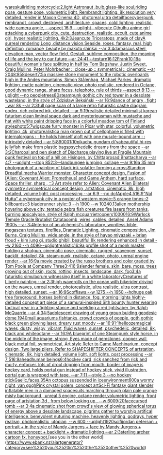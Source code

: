 [ware](https://www.ebank.nz/aiartgenerator?category=ware)[skull](https://www.ebank.nz/aiartgenerator?category=skull)[riding motorcycle:2,light Astronaut ,bulb,glass-like soul,riding pose ,gesture,pose, volumetric light, Rembrandt lighting, 8k resolution,very detailed, render in Maxon Cinema 4D, photoreal,ultra detail](https://www.ebank.nz/aiartgenerator?category=riding%2520motorcycle%3A2%2Clight%2520Astronaut%2520%2Cbulb%2Cglass-like%2520soul%2Criding%2520pose%2520%2Cgesture%2Cpose%2C%2520volumetric%2520light%2C%2520Rembrandt%2520lighting%2C%25208k%2520resolution%2Cvery%2520detailed%2C%2520render%2520in%2520Maxon%2520Cinema%25204D%2C%2520photoreal%2Cultra%2520detail)[face](https://www.ebank.nz/aiartgenerator?category=face)[cyberpunk, rembrandt, crowd, destroyed, architecture, spaces, cold lighting, realistic, wide camera angle, --aspect  16:9 --uplight](https://www.ebank.nz/aiartgenerator?category=cyberpunk%2C%2520rembrandt%2C%2520crowd%2C%2520destroyed%2C%2520architecture%2C%2520spaces%2C%2520cold%2520lighting%2C%2520realistic%2C%2520wide%2520camera%2520angle%2C%2520--aspect%2520%252016%3A9%2520--uplight)[--vibe](https://www.ebank.nz/aiartgenerator?category=--vibe)[cute Cthulhu anime girl attacking a cyberpunk city, cute, destruction, realistic, occult, cute anime girl, hyper realistic lighting, 4k](https://www.ebank.nz/aiartgenerator?category=cute%2520Cthulhu%2520anime%2520girl%2520attacking%2520a%2520cyberpunk%2520city%2C%2520cute%2C%2520destruction%2C%2520realistic%2C%2520occult%2C%2520cute%2520anime%2520girl%2C%2520hyper%2520realistic%2520lighting%2C%25204k)[2:3](https://www.ebank.nz/aiartgenerator?category=2%3A3)[Jean](https://www.ebank.nz/aiartgenerator?category=Jean)[cute Triceratops ,made of clay](https://www.ebank.nz/aiartgenerator?category=cute%2520Triceratops%2520%2Cmade%2520of%2520clay)[A surreal rendering Long ,distance vision,Seaside, roses, fantasy, real, high definition, romance, beauty by makoto shinkai  --ar 3:4](https://www.ebank.nz/aiartgenerator?category=A%2520surreal%2520rendering%2520Long%2520%2Cdistance%2520vision%2CSeaside%2C%2520roses%2C%2520fantasy%2C%2520real%2C%2520high%2520definition%2C%2520romance%2C%2520beauty%2520by%2520makoto%2520shinkai%2520%2520--ar%25203%3A4)[damascus steel, elevation map, vector flow field, Gestalt, sublime composition, the meaning of life and the key to our future --ar 24:41 --test](https://www.ebank.nz/aiartgenerator?category=damascus%2520steel%2C%2520elevation%2520map%2C%2520vector%2520flow%2520field%2C%2520Gestalt%2C%2520sublime%2520composition%2C%2520the%2520meaning%2520of%2520life%2520and%2520the%2520key%2520to%2520our%2520future%2520--ar%252024%3A41%2520--test)[urn](https://www.ebank.nz/aiartgenerator?category=urn)[16:12](https://www.ebank.nz/aiartgenerator?category=16%3A12)[Frank](https://www.ebank.nz/aiartgenerator?category=Frank)[10:18](https://www.ebank.nz/aiartgenerator?category=10%3A18)[a beautiful woman's face splitting in half by Tom Bagshaw, Justin Sweet, Craig Mullins, Peter Mohrbacher :: close-up :: symmetrical :: cinematic --ar 2048:858](https://www.ebank.nz/aiartgenerator?category=a%2520beautiful%2520woman%27s%2520face%2520splitting%2520in%2520half%2520by%2520Tom%2520Bagshaw%2C%2520Justin%2520Sweet%2C%2520Craig%2520Mullins%2C%2520Peter%2520Mohrbacher%2520%3A%3A%2520close-up%2520%3A%3A%2520symmetrical%2520%3A%3A%2520cinematic%2520--ar%25202048%3A858)[desert](https://www.ebank.nz/aiartgenerator?category=desert)[7:5](https://www.ebank.nz/aiartgenerator?category=7%3A5)[a massive stone monument to the robotic overloards high in the Andes mountains, Simon Stålenhag, Michael Parkes, dramatic lighting, matte painting, cinematic view, photo realistic, rendered in Octane, good dynamic range, sharp focus, telephoto, rule of thirds --aspect 8:13 --uplight --no people](https://www.ebank.nz/aiartgenerator?category=a%2520massive%2520stone%2520monument%2520to%2520the%2520robotic%2520overloards%2520high%2520in%2520the%2520Andes%2520mountains%2C%2520Simon%2520St%C3%A5lenhag%2C%2520Michael%2520Parkes%2C%2520dramatic%2520lighting%2C%2520matte%2520painting%2C%2520cinematic%2520view%2C%2520photo%2520realistic%2C%2520rendered%2520in%2520Octane%2C%2520good%2520dynamic%2520range%2C%2520sharp%2520focus%2C%2520telephoto%2C%2520rule%2520of%2520thirds%2520--aspect%25208%3A13%2520--uplight%2520--no%2520people)[trees](https://www.ebank.nz/aiartgenerator?category=trees)[80](https://www.ebank.nz/aiartgenerator?category=80)[steampunk gothic city red tower in a desolate wasteland, in the style of Zdzisław Beksiński --ar 16:9](https://www.ebank.nz/aiartgenerator?category=steampunk%2520gothic%2520city%2520red%2520tower%2520in%2520a%2520desolate%2520wasteland%2C%2520in%2520the%2520style%2520of%2520Zdzis%C5%82aw%2520Beksi%C5%84ski%2520--ar%252016%3A9)[dance of angry , fight , war 8k --ar 2:3](https://www.ebank.nz/aiartgenerator?category=dance%2520of%2520angry%2520%2C%2520fight%2520%2C%2520war%25208k%2520--ar%25202%3A3)[full page scan of a large retro futuristic castle diagram, codex, rich colored ink, detailed —ar 9:19](https://www.ebank.nz/aiartgenerator?category=full%2520page%2520scan%2520of%2520a%2520large%2520retro%2520futuristic%2520castle%2520diagram%2C%2520codex%2C%2520rich%2520colored%2520ink%2C%2520detailed%2520%E2%80%94ar%25209%3A19)[realistic detailed minimalist korean futurism clean liminal space dark and mysterious](https://www.ebank.nz/aiartgenerator?category=realistic%2520detailed%2520minimalist%2520korean%2520futurism%2520clean%2520liminal%2520space%2520dark%2520and%2520mysterious)[man with mustache and hat with white paint dripping face in a colorful meadow tom of Finland style](https://www.ebank.nz/aiartgenerator?category=man%2520with%2520mustache%2520and%2520hat%2520with%2520white%2520paint%2520dripping%2520face%2520in%2520a%2520colorful%2520meadow%2520tom%2520of%2520Finland%2520style)[photo](https://www.ebank.nz/aiartgenerator?category=photo)[5:7](https://www.ebank.nz/aiartgenerator?category=5%3A7)[wigs](https://www.ebank.nz/aiartgenerator?category=wigs)[cute furry monster in Pixar with star, colorful, volumetric lighting, 4k, photorealistic](https://www.ebank.nz/aiartgenerator?category=cute%2520furry%2520monster%2520in%2520Pixar%2520with%2520star%2C%2520colorful%2C%2520volumetric%2520lighting%2C%25204k%2C%2520photorealistic)[a man grown out of cellophane is filled with internalorgans : : he holds himself aloft with one muscle-bound arm : : intricately detailed --ar 5:8](https://www.ebank.nz/aiartgenerator?category=a%2520man%2520grown%2520out%2520of%2520cellophane%2520is%2520filled%2520with%2520internalorgans%2520%3A%2520%3A%2520he%2520holds%2520himself%2520aloft%2520with%2520one%2520muscle-bound%2520arm%2520%3A%2520%3A%2520intricately%2520detailed%2520--ar%25205%3A8)[9000](https://www.ebank.nz/aiartgenerator?category=9000)[1:10](https://www.ebank.nz/aiartgenerator?category=1%3A10)[pikachu gundam di'va](https://www.ebank.nz/aiartgenerator?category=pikachu%2520gundam%2520di%27va)[beautiful hi-res jellyfish make from plastic bags](https://www.ebank.nz/aiartgenerator?category=beautiful%2520hi-res%2520jellyfish%2520make%2520from%2520plastic%2520bags)[psychedelic dreams from the space --ar 3:2](https://www.ebank.nz/aiartgenerator?category=psychedelic%2520dreams%2520from%2520the%2520space%2520--ar%25203%3A2)[Charcoal and pen sketch of Discharge playing live at Fragile Mountain punk festival on top of a hill on Hisingen, by Chittaprosad Bhattacharya --ar 4:7 --uplight --stop 85](https://www.ebank.nz/aiartgenerator?category=Charcoal%2520and%2520pen%2520sketch%2520of%2520Discharge%2520playing%2520live%2520at%2520Fragile%2520Mountain%2520punk%2520festival%2520on%2520top%2520of%2520a%2520hill%2520on%2520Hisingen%2C%2520by%2520Chittaprosad%2520Bhattacharya%2520--ar%25204%3A7%2520--uplight%2520--stop%252085)[2:3](https://www.ebank.nz/aiartgenerator?category=2%3A3)[—land](https://www.ebank.nz/aiartgenerator?category=%E2%80%94land)[bungee jumping, collage —ar 9:16](https://www.ebank.nz/aiartgenerator?category=bungee%2520jumping%2C%2520collage%2520%E2%80%94ar%25209%3A16)[a 35 mm photograph of a painting of black ink splatter forming a cross](https://www.ebank.nz/aiartgenerator?category=a%252035%2520mm%2520photograph%2520of%2520a%2520painting%2520of%2520black%2520ink%2520splatter%2520forming%2520a%2520cross)[Standing Dreadful mecha Warrior monster, Character concept design, Fusion of [Alien: Covenant Alien: Prometheus] and Game Anthem, hard surface, Space thriller, sharp , ::3  Art style refer to Alien: Covenant Alien   Bilateral symmetry       symmetrical   concept design,  artstation, cinematic,  8k, high detailed,  volume light,  post processing    --ar 6:9   --no dof](https://www.ebank.nz/aiartgenerator?category=Standing%2520Dreadful%2520mecha%2520Warrior%2520monster%2C%2520Character%2520concept%2520design%2C%2520Fusion%2520of%2520%5BAlien%3A%2520Covenant%2520Alien%3A%2520Prometheus%5D%2520and%2520Game%2520Anthem%2C%2520hard%2520surface%2C%2520Space%2520thriller%2C%2520sharp%2520%2C%2520%3A%3A3%2520%2520Art%2520style%2520refer%2520to%2520Alien%3A%2520Covenant%2520Alien%2520%2520%2520Bilateral%2520symmetry%2520%2520%2520%2520%2520%2520%2520symmetrical%2520%2520%2520concept%2520design%2C%2520%2520artstation%2C%2520cinematic%2C%2520%25208k%2C%2520high%2520detailed%2C%2520%2520volume%2520light%2C%2520%2520post%2520processing%2520%2520%2520%2520--ar%25206%3A9%2520%2520%2520--no%2520dof)[Apple](https://www.ebank.nz/aiartgenerator?category=Apple)[4:5](https://www.ebank.nz/aiartgenerator?category=4%3A5)[16:9](https://www.ebank.nz/aiartgenerator?category=16%3A9)["Nal Hutta" a cyberpunk city in a poster of western movie::5 orange tones::2 billboards::3 bladerunner style::3   --h 1900 --w 1024](https://www.ebank.nz/aiartgenerator?category=%22Nal%2520Hutta%22%2520a%2520cyberpunk%2520city%2520in%2520a%2520poster%2520of%2520western%2520movie%3A%3A5%2520orange%2520tones%3A%3A2%2520billboards%3A%3A3%2520bladerunner%2520style%3A%3A3%2520%2520%2520--h%25201900%2520--w%25201024)[0.13](https://www.ebank.nz/aiartgenerator?category=0.13)[alien mothership hovering above city, tentacle zebra fish creatures fire lasers from tanks, burning apocalypse, style of Ralph mcquarrie](https://www.ebank.nz/aiartgenerator?category=alien%2520mothership%2520hovering%2520above%2520city%2C%2520tentacle%2520zebra%2520fish%2520creatures%2520fire%2520lasers%2520from%2520tanks%2C%2520burning%2520apocalypse%2C%2520style%2520of%2520Ralph%2520mcquarrie)[troopers](https://www.ebank.nz/aiartgenerator?category=troopers)[10000](https://www.ebank.nz/aiartgenerator?category=10000)[16:9](https://www.ebank.nz/aiartgenerator?category=16%3A9)[Warlock Temple Oracle Brutalist Catatacomb, wires, cables, detailed, Ansel Adams 1900s --ar 3:4](https://www.ebank.nz/aiartgenerator?category=Warlock%2520Temple%2520Oracle%2520Brutalist%2520Catatacomb%2C%2520wires%2C%2520cables%2C%2520detailed%2C%2520Ansel%2520Adams%25201900s%2520--ar%25203%3A4)[Interior of an alchemist's laboratory, wordless bible, megascan textures, fireflies, Dramatic Lighting, cinematic composition, Jim Burns, Craig Mullins, wide angle, in the style of hayao miyazaki + brian froud + kim jung gi, studio ghibli, beautiful 8k rendering enhanced in detail --w 2160  --h 4096](https://www.ebank.nz/aiartgenerator?category=Interior%2520of%2520an%2520alchemist%27s%2520laboratory%2C%2520wordless%2520bible%2C%2520megascan%2520textures%2C%2520fireflies%2C%2520Dramatic%2520Lighting%2C%2520cinematic%2520composition%2C%2520Jim%2520Burns%2C%2520Craig%2520Mullins%2C%2520wide%2520angle%2C%2520in%2520the%2520style%2520of%2520hayao%2520miyazaki%2520%2B%2520brian%2520froud%2520%2B%2520kim%2520jung%2520gi%2C%2520studio%2520ghibli%2C%2520beautiful%25208k%2520rendering%2520enhanced%2520in%2520detail%2520--w%25202160%2520%2520--h%25204096)[--uplight](https://www.ebank.nz/aiartgenerator?category=--uplight)[realistic](https://www.ebank.nz/aiartgenerator?category=realistic)[16:9](https://www.ebank.nz/aiartgenerator?category=16%3A9)[a profile shot of a monk master, holding a shotgun, cinematic pose, cinematic, rugged, scavenger, sunset, backlit, detailed, 8k, steam-punk, realistic, octane, photo, unreal engine render --ar 16:9](https://www.ebank.nz/aiartgenerator?category=a%2520profile%2520shot%2520of%2520a%2520monk%2520master%2C%2520holding%2520a%2520shotgun%2C%2520cinematic%2520pose%2C%2520cinematic%2C%2520rugged%2C%2520scavenger%2C%2520sunset%2C%2520backlit%2C%2520detailed%2C%25208k%2C%2520steam-punk%2C%2520realistic%2C%2520octane%2C%2520photo%2C%2520unreal%2520engine%2520render%2520--ar%252016%3A9)[a movie created by the russo brothers and color graded by Tom Poole at Company Three](https://www.ebank.nz/aiartgenerator?category=a%2520movie%2520created%2520by%2520the%2520russo%2520brothers%2520and%2520color%2520graded%2520by%2520Tom%2520Poole%2520at%2520Company%2520Three)[3:4](https://www.ebank.nz/aiartgenerator?category=3%3A4)[16:9](https://www.ebank.nz/aiartgenerator?category=16%3A9)[slender female, skin, bare, moss, trees growing out of skin, roots, rotting, insects, landscape, dark, fog](https://www.ebank.nz/aiartgenerator?category=slender%2520female%2C%2520skin%2C%2520bare%2C%2520moss%2C%2520trees%2520growing%2520out%2520of%2520skin%2C%2520roots%2C%2520rotting%2C%2520insects%2C%2520landscape%2C%2520dark%2C%2520fog)[3:4](https://www.ebank.nz/aiartgenerator?category=3%3A4)[a futuristic simulacrum witnessing itself in a white laboratory](https://www.ebank.nz/aiartgenerator?category=a%2520futuristic%2520simulacrum%2520witnessing%2520itself%2520in%2520a%2520white%2520laboratory)[Creatures of Liberty painting --ar 2:3](https://www.ebank.nz/aiartgenerator?category=Creatures%2520of%2520Liberty%2520painting%2520--ar%25202%3A3)[high waverolls on the ocean with bikerider drivind on the waves, unreal render, photorealistic, ultra realistic, ultra contrast, high detailed, sunset, --ar 16:9](https://www.ebank.nz/aiartgenerator?category=high%2520waverolls%2520on%2520the%2520ocean%2520with%2520bikerider%2520drivind%2520on%2520the%2520waves%2C%2520unreal%2520render%2C%2520photorealistic%2C%2520ultra%2520realistic%2C%2520ultra%2520contrast%2C%2520high%2520detailed%2C%2520sunset%2C%2520--ar%252016%3A9)[Scofflaws --w 1275 --h 1650 --hd](https://www.ebank.nz/aiartgenerator?category=Scofflaws%2520--w%25201275%2520--h%25201650%2520--hd)[huge oak tree foreground. horses behind in distance. fog. morning light](https://www.ebank.nz/aiartgenerator?category=huge%2520oak%2520tree%2520foreground.%2520horses%2520behind%2520in%2520distance.%2520fog.%2520morning%2520light)[a highly-detailed concept art piece of a samurai-inspired Sith bounty hunter wearing tactical gear in a fighting stance and wielding a red lightsaber, by Ralph McQuarrie --ar 4:3](https://www.ebank.nz/aiartgenerator?category=a%2520highly-detailed%2520concept%2520art%2520piece%2520of%2520a%2520samurai-inspired%2520Sith%2520bounty%2520hunter%2520wearing%2520tactical%2520gear%2520in%2520a%2520fighting%2520stance%2520and%2520wielding%2520a%2520red%2520lightsaber%2C%2520by%2520Ralph%2520McQuarrie%2520--ar%25204%3A3)[4:5](https://www.ebank.nz/aiartgenerator?category=4%3A5)[adolescent drawing of young group buiding geodesic dome 1940](https://www.ebank.nz/aiartgenerator?category=adolescent%2520drawing%2520of%2520young%2520group%2520buiding%2520geodesic%2520dome%25201940)[mall aquariums fishtanks, crowd crowds of poeple, goth gothic black green glowing laser, dreary rust moody --ar 16:9](https://www.ebank.nz/aiartgenerator?category=mall%2520aquariums%2520fishtanks%2C%2520crowd%2520crowds%2520of%2520poeple%2C%2520goth%2520gothic%2520black%2520green%2520glowing%2520laser%2C%2520dreary%2520rust%2520moody%2520--ar%252016%3A9)[1:1](https://www.ebank.nz/aiartgenerator?category=1%3A1)[hell](https://www.ebank.nz/aiartgenerator?category=hell)[ooze](https://www.ebank.nz/aiartgenerator?category=ooze)[magical waves, dusty, wispy, vibrant, fluid waves, sunset, psychedelic, detailed, 8k, black and whiteoctane --ar 16:9](https://www.ebank.nz/aiartgenerator?category=magical%2520waves%2C%2520dusty%2C%2520wispy%2C%2520vibrant%2C%2520fluid%2520waves%2C%2520sunset%2C%2520psychedelic%2C%2520detailed%2C%25208k%2C%2520black%2520and%2520whiteoctane%2520--ar%252016%3A9)[A blueprint of one Steampunk style horse,   in the middle of the image,   strong, Eyes made of gemstones, copper wall, black metal foil, symmetrical,  Art style Refer to Game Machinarium.  concept design, Two large pliers, Refer to SHAPESHIFTER CONCEPTS  of artstation, cinematic,  8k, high detailed,  volume light,  soft lights,  post processing    --ar 7:5](https://www.ebank.nz/aiartgenerator?category=A%2520blueprint%2520of%2520one%2520Steampunk%2520style%2520horse%2C%2520%2520%2520in%2520the%2520middle%2520of%2520the%2520image%2C%2520%2520%2520strong%2C%2520Eyes%2520made%2520of%2520gemstones%2C%2520copper%2520wall%2C%2520black%2520metal%2520foil%2C%2520symmetrical%2C%2520%2520Art%2520style%2520Refer%2520to%2520Game%2520Machinarium.%2520%2520concept%2520design%2C%2520Two%2520large%2520pliers%2C%2520Refer%2520to%2520SHAPESHIFTER%2520CONCEPTS%2520%2520of%2520artstation%2C%2520cinematic%2C%2520%25208k%2C%2520high%2520detailed%2C%2520%2520volume%2520light%2C%2520%2520soft%2520lights%2C%2520%2520post%2520processing%2520%2520%2520%2520--ar%25207%3A5)[16:9](https://www.ebank.nz/aiartgenerator?category=16%3A9)[ahead](https://www.ebank.nz/aiartgenerator?category=ahead)[human beings](https://www.ebank.nz/aiartgenerator?category=human%2520beings)[6:4](https://www.ebank.nz/aiartgenerator?category=6%3A4)[hockey card, rick sanchez from rick and morty. enforcer. lots of drool dripping from mouth. border of image is hockey card. holds portal gun instead of hockey stick. vivid illustration. portal gun is wrapped with tape. --ar 7:11 --style 3 --no hockey stick](https://www.ebank.nz/aiartgenerator?category=hockey%2520card%2C%2520rick%2520sanchez%2520from%2520rick%2520and%2520morty.%2520enforcer.%2520lots%2520of%2520drool%2520dripping%2520from%2520mouth.%2520border%2520of%2520image%2520is%2520hockey%2520card.%2520holds%2520portal%2520gun%2520instead%2520of%2520hockey%2520stick.%2520vivid%2520illustration.%2520portal%2520gun%2520is%2520wrapped%2520with%2520tape.%2520--ar%25207%3A11%2520--style%25203%2520--no%2520hockey%2520stick)[Gaelic,](https://www.ebank.nz/aiartgenerator?category=Gaelic%2C)[faces](https://www.ebank.nz/aiartgenerator?category=faces)[.35](https://www.ebank.nz/aiartgenerator?category=.35)[An octopus suspended in ice](https://www.ebank.nz/aiartgenerator?category=An%2520octopus%2520suspended%2520in%2520ice)[environment](https://www.ebank.nz/aiartgenerator?category=environment)[600](https://www.ebank.nz/aiartgenerator?category=600)[a wormy night, van gogh](https://www.ebank.nz/aiartgenerator?category=a%2520wormy%2520night%2C%2520van%2520gogh)[Pink crystal golem, concept art](https://www.ebank.nz/aiartgenerator?category=Pink%2520crystal%2520golem%2C%2520concept%2520art)[Sci-Fi fantasy giant slender inflatable men in a damaged spacesuits marching through plain pale orange misty background , unreal 5 engine, octane render,volumetric lighting, front page of artstation,3d , from below looking up , --w 600](https://www.ebank.nz/aiartgenerator?category=Sci-Fi%2520fantasy%2520giant%2520slender%2520inflatable%2520men%2520in%2520a%2520damaged%2520spacesuits%2520marching%2520through%2520plain%2520pale%2520orange%2520misty%2520background%2520%2C%2520unreal%25205%2520engine%2C%2520octane%2520render%2Cvolumetric%2520lighting%2C%2520front%2520page%2520of%2520artstation%2C3d%2520%2C%2520from%2520below%2520looking%2520up%2520%2C%2520--w%2520600)[9:20](https://www.ebank.nz/aiartgenerator?category=9%3A20)[face](https://www.ebank.nz/aiartgenerator?category=face)[cursed tomb --ar 3:4](https://www.ebank.nz/aiartgenerator?category=cursed%2520tomb%2520--ar%25203%3A4)[a cinematic shot from crowd's view of glowing spherical torus of energy above a desolate landscape, pilgrims gather to worship artifical intelligence, benevolent nuturing machine, heavenly lighting, godrays, hyper realism, photorealistic, utopian, --w 600 --uplight](https://www.ebank.nz/aiartgenerator?category=a%2520cinematic%2520shot%2520from%2520crowd%27s%2520view%2520of%2520glowing%2520spherical%2520torus%2520of%2520energy%2520above%2520a%2520desolate%2520landscape%2C%2520pilgrims%2520gather%2520to%2520worship%2520artifical%2520intelligence%2C%2520benevolent%2520nuturing%2520machine%2C%2520heavenly%2520lighting%2C%2520godrays%2C%2520hyper%2520realism%2C%2520photorealistic%2C%2520utopian%2C%2520--w%2520600%2520--uplight)[1920](https://www.ebank.nz/aiartgenerator?category=1920)[scifi](https://www.ebank.nz/aiartgenerator?category=scifi)[jordan peterson + portrait + in the style of Mandy Jurgens + face by Mandy Jurgens + character concept + backlight + dramatic lighting --ar 2:3](https://www.ebank.nz/aiartgenerator?category=jordan%2520peterson%2520%2B%2520portrait%2520%2B%2520in%2520the%2520style%2520of%2520Mandy%2520Jurgens%2520%2B%2520face%2520by%2520Mandy%2520Jurgens%2520%2B%2520character%2520concept%2520%2B%2520backlight%2520%2B%2520dramatic%2520lighting%2520--ar%25202%3A3)[sterling archer cartoon fx. honeypot.](https://www.ebank.nz/aiartgenerator?category=sterling%2520archer%2520cartoon%2520fx.%2520honeypot.)[see you in the other world](https://www.ebank.nz/aiartgenerator?category=see%2520you%2520in%2520the%2520other%2520world)